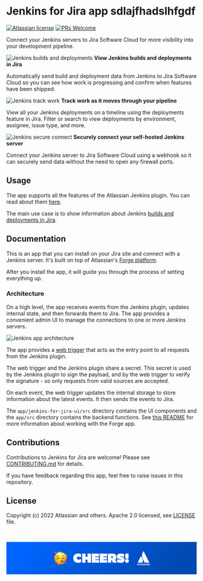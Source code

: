 # Jenkins for Jira app sdlajfhadslhfgdf

[![Atlassian license](https://img.shields.io/badge/license-Apache%202.0-blue.svg?style=flat-square)](LICENSE) [![PRs Welcome](https://img.shields.io/badge/PRs-welcome-brightgreen.svg?style=flat-square)](CONTRIBUTING.md)

Connect your Jenkins servers to Jira Software Cloud for more visibility into your development pipeline.

![Jenkins builds and deployments](docs/jenkins1.png)
**View Jenkins builds and deployments in Jira**

Automatically send build and deployment data from Jenkins to Jira Software Cloud so you can see how work is progressing and confirm when features have been shipped.

![Jenkins track work](docs/jenkins2.png)
**Track work as it moves through your pipeline**

View all your Jenkins deployments on a timeline using the deployments feature in Jira. Filter or search to view deployments by environment, assignee, issue type, and more.

![Jenkins secure connect](docs/jenkins3.png)
**Securely connect your self-hosted Jenkins server**

Connect your Jenkins server to Jira Software Cloud using a webhook so it can securely send data without the need to open any firewall ports.

## Usage

The app supports all the features of the Atlassian Jenkins plugin. You can read about them [here](https://github.com/jenkinsci/atlassian-jira-software-cloud-plugin).

The main use case is to show information about Jenkins [builds and deployments in Jira](https://www.atlassian.com/solutions/devops/features).

## Documentation

This is an app that you can install on your Jira site and connect with a Jenkins server. It's built on top of Atlassian's [Forge platform](https://developer.atlassian.com/platform/forge/).

After you install the app, it will guide you through the process of setting everything up.

### Architecture 

On a high level, the app receives events from the Jenkins plugin, updates internal state, and then forwards them to Jira. The app provides a convenient admin UI to manage the connections to one or more Jenkins servers.

![Jenkins app architecture](docs/architecture.png)

The app provides a [web trigger](https://developer.atlassian.com/platform/forge/manifest-reference/modules/web-trigger/) that acts as the entry point to all requests from the Jenkins plugin.

The web trigger and the Jenkins plugin share a secret. This secret is used by the Jenkins plugin to sign the payload, and by the web trigger to verify the signature - so only requests from valid sources are accepted.

On each event, the web trigger updates the internal storage to store information about the latest events. It then sends the events to Jira.

The `app/jenkins-for-jira-ui/src` directory contains the UI components and the `app/src` directory contains the backend functions. See [this README](app/README.md) for more information about working with the Forge app.

## Contributions

Contributions to Jenkins for Jira are welcome! Please see [CONTRIBUTING.md](CONTRIBUTING.md) for details. 

If you have feedback regarding this app, feel free to raise issues in this repository. 

## License

Copyright (c) 2022 Atlassian and others.
Apache 2.0 licensed, see [LICENSE](LICENSE) file.

<br/> 


[![With â¤ï¸ from Atlassian](https://raw.githubusercontent.com/atlassian-internal/oss-assets/master/banner-cheers.png)](https://www.atlassian.com)
